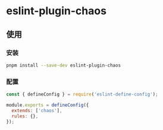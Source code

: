 # eslint-plugin-chaos

## 使用

### 安装

```sh
pnpm install --save-dev eslint-plugin-chaos
```

### 配置

```js
const { defineConfig } = require('eslint-define-config');

module.exports = defineConfig({
  extends: ['chaos'],
  rules: {},
});
```
